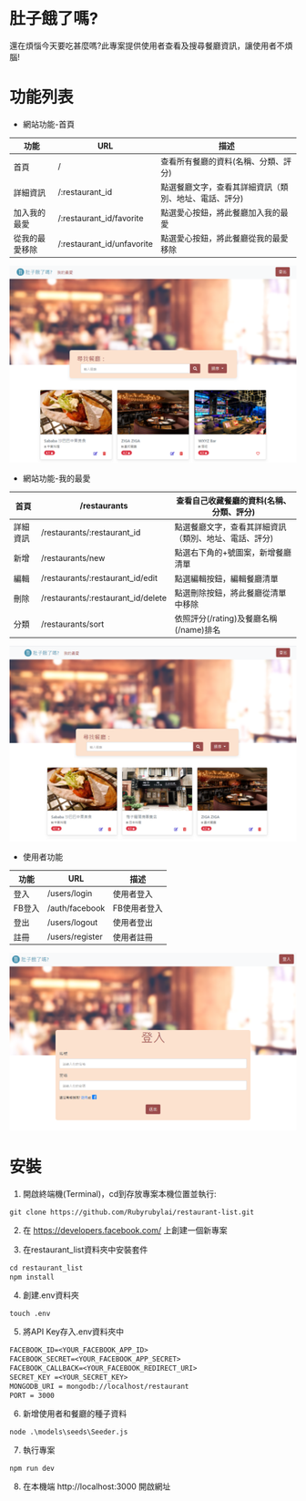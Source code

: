 # 肚子餓了嗎?
還在煩惱今天要吃甚麼嗎?此專案提供使用者查看及搜尋餐廳資訊，讓使用者不煩腦!

# 功能列表
+ 網站功能-首頁

|功能|URL|描述|
|----|---|----|
|首頁|/|查看所有餐廳的資料(名稱、分類、評分)|
|詳細資訊|/:restaurant_id|點選餐廳文字，查看其詳細資訊（類別、地址、電話、評分)|
|加入我的最愛|/:restaurant_id/favorite|點選愛心按鈕，將此餐廳加入我的最愛|
|從我的最愛移除|/:restaurant_id/unfavorite|點選愛心按鈕，將此餐廳從我的最愛移除|
![image](https://github.com/Rubyrubylai/restaurant-list/blob/main/image/favorite.PNG)

+ 網站功能-我的最愛

|首頁|/restaurants|查看自己收藏餐廳的資料(名稱、分類、評分)|
|----|---|----|
|詳細資訊|/restaurants/:restaurant_id|點選餐廳文字，查看其詳細資訊（類別、地址、電話、評分)|
|新增|/restaurants/new|點選右下角的+號圖案，新增餐廳清單|
|編輯|/restaurants/:restaurant_id/edit|點選編輯按鈕，編輯餐廳清單|
|刪除|/restaurants/:restaurant_id/delete|點選刪除按鈕，將此餐廳從清單中移除|
|分類|/restaurants/sort|依照評分(/rating)及餐廳名稱(/name)排名|
![image](https://github.com/Rubyrubylai/restaurant-list/blob/main/image/home.PNG)

+ 使用者功能

|功能|URL|描述|
|----|---|----|
|登入|/users/login|使用者登入|
|FB登入|/auth/facebook|FB使用者登入|
|登出|/users/logout|使用者登出|
|註冊|/users/register|使用者註冊|
![image](https://github.com/Rubyrubylai/restaurant-list/blob/main/image/logIn.PNG)

# 安裝
1. 開啟終端機(Terminal)，cd到存放專案本機位置並執行:
```
git clone https://github.com/Rubyrubylai/restaurant-list.git
```
2. 在 https://developers.facebook.com/ 上創建一個新專案

3. 在restaurant_list資料夾中安裝套件
```
cd restaurant_list
npm install
```
4. 創建.env資料夾
```
touch .env
```
5. 將API Key存入.env資料夾中
```
FACEBOOK_ID=<YOUR_FACEBOOK_APP_ID>
FACEBOOK_SECRET=<YOUR_FACEBOOK_APP_SECRET>
FACEBOOK_CALLBACK=<YOUR_FACEBOOK_REDIRECT_URI>
SECRET_KEY =<YOUR_SECRET_KEY>
MONGODB_URI = mongodb://localhost/restaurant
PORT = 3000
```
6. 新增使用者和餐廳的種子資料
```
node .\models\seeds\Seeder.js
```
7. 執行專案
```
npm run dev
```
8. 在本機端 http://localhost:3000 開啟網址